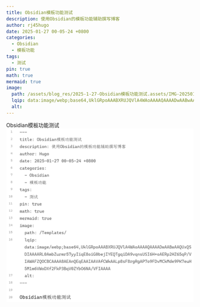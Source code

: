 ```yaml
---
title: Obsidian模板功能测试
description: 使用Obsidian的模板功能辅助撰写博客
author: rj45hugo
date: 2025-01-27 00-05-24 +0800
categories:
  - Obsidian
  - 模板功能
tags:
  - 测试
pin: true
math: true
mermaid: true
image:
  path: /assets/blog_res/2025-1-27-Obsidian模板功能测试.assets/IMG-20250127002609873.png
  lqip: data:image/webp;base64,UklGRpoAAABXRUJQVlA4WAoAAAAQAAAADwAABwAAQUxQSDIAAAARL0AmbZurmr57yyIiqE8oiG0bejIYEQTgqiDA9vqnsUSI6H+oAERp2HZ65qP/VIAWAFZQOCBCAAAA8AEAnQEqEAAIAAVAfCWkAALp8sF8rgRgAP7o9FDvMCkMde9PK7euH5M1m6VWoDXf2FkP3BqV0ZYbO6NA/VFIAAAA
  alt:
---
```


Obsidian模板功能测试
![](assets/blog_res/2025-1-27-Obsidian模板功能测试.assets/IMG-20250127002609873.png)
